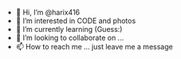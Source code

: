 - 👋 Hi, I’m @harix416
- 👀 I’m interested in CODE and photos
- 🌱 I’m currently learning (Guess:)
- 💞️ I’m looking to collaborate on ...
- 📫 How to reach me ... just leave me a message

<!---
harix416/harix416 is a ✨ special ✨ repository because its `README.md` (this file) appears on your GitHub profile.
You can click the Preview link to take a look at your changes.
--->
